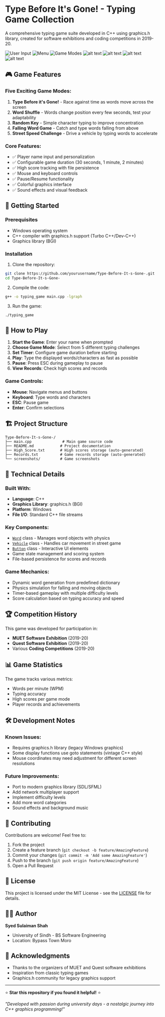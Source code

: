 # Type Before It's Gone! - Typing Game Collection

A comprehensive typing game suite developed in C++ using graphics.h library, created for software exhibitions and coding competitions in 2019-20.

![User Input](image.png)
![Menu](image-1.png)
![Game Modes](image-2.png)
![alt text](image-3.png)
![alt text](image-4.png)
![alt text](image-5.png)
![alt text](image-6.png)

## 🎮 Game Features

### Five Exciting Game Modes:

1. **Type Before it's Gone!** - Race against time as words move across the screen
2. **Word Shuffle** - Words change position every few seconds, test your adaptability
3. **Random Key** - Simple character typing to improve concentration
4. **Falling Word Game** - Catch and type words falling from above
5. **Street Speed Challenge** - Drive a vehicle by typing words to accelerate

### Core Features:

- ✅ Player name input and personalization
- ✅ Configurable game duration (30 seconds, 1 minute, 2 minutes)
- ✅ High score tracking with file persistence
- ✅ Mouse and keyboard controls
- ✅ Pause/Resume functionality
- ✅ Colorful graphics interface
- ✅ Sound effects and visual feedback

## 🚀 Getting Started

### Prerequisites

- Windows operating system
- C++ compiler with graphics.h support (Turbo C++/Dev-C++)
- Graphics library (BGI)

### Installation

1. Clone the repository:

```bash
git clone https://github.com/yourusername/Type-Before-It-s-Gone-.git
cd Type-Before-It-s-Gone-
```

2. Compile the code:

```bash
g++ -o typing_game main.cpp -lgraph
```

3. Run the game:

```bash
./typing_game
```

## 🎯 How to Play

1. **Start the Game**: Enter your name when prompted
2. **Choose Game Mode**: Select from 5 different typing challenges
3. **Set Timer**: Configure game duration before starting
4. **Play**: Type the displayed words/characters as fast as possible
5. **Pause**: Press ESC during gameplay to pause
6. **View Records**: Check high scores and records

### Game Controls:

- **Mouse**: Navigate menus and buttons
- **Keyboard**: Type words and characters
- **ESC**: Pause game
- **Enter**: Confirm selections

## 🏗️ Project Structure

```
Type-Before-It-s-Gone-/
├── main.cpp              # Main game source code
├── README.md            # Project documentation
├── High_Score.txt       # High scores storage (auto-generated)
├── Records.txt          # Game records storage (auto-generated)
└── screenshots/         # Game screenshots
```

## 🔧 Technical Details

### Built With:

- **Language**: C++
- **Graphics Library**: graphics.h (BGI)
- **Platform**: Windows
- **File I/O**: Standard C++ file streams

### Key Components:

- [`Word`](main.cpp) class - Manages word objects with physics
- [`Vehicle`](main.cpp) class - Handles car movement in street game
- [`Button`](main.cpp) class - Interactive UI elements
- Game state management and scoring system
- File-based persistence for scores and records

### Game Mechanics:

- Dynamic word generation from predefined dictionary
- Physics simulation for falling and moving objects
- Timer-based gameplay with multiple difficulty levels
- Score calculation based on typing accuracy and speed

## 🏆 Competition History

This game was developed for participation in:

- **MUET Software Exhibition** (2019-20)
- **Quest Software Exhibition** (2019-20)
- Various **Coding Competitions** (2019-20)

## 📊 Game Statistics

The game tracks various metrics:

- Words per minute (WPM)
- Typing accuracy
- High scores per game mode
- Player records and achievements

## 🛠️ Development Notes

### Known Issues:

- Requires graphics.h library (legacy Windows graphics)
- Some display functions use goto statements (vintage C++ style)
- Mouse coordinates may need adjustment for different screen resolutions

### Future Improvements:

- Port to modern graphics library (SDL/SFML)
- Add network multiplayer support
- Implement difficulty levels
- Add more word categories
- Sound effects and background music

## 🤝 Contributing

Contributions are welcome! Feel free to:

1. Fork the project
2. Create a feature branch (`git checkout -b feature/AmazingFeature`)
3. Commit your changes (`git commit -m 'Add some AmazingFeature'`)
4. Push to the branch (`git push origin feature/AmazingFeature`)
5. Open a Pull Request

## 📝 License

This project is licensed under the MIT License - see the [LICENSE](LICENSE) file for details.

## 👨‍💻 Author

**Syed Sulaiman Shah**

- University of Sindh - BS Software Engineering
- Location: Bypass Town Moro

## 🙏 Acknowledgments

- Thanks to the organizers of MUET and Quest software exhibitions
- Inspiration from classic typing games
- Graphics.h community for legacy graphics support

---

⭐ **Star this repository if you found it helpful!** ⭐

_"Developed with passion during university days - a nostalgic journey into C++ graphics programming!"_
